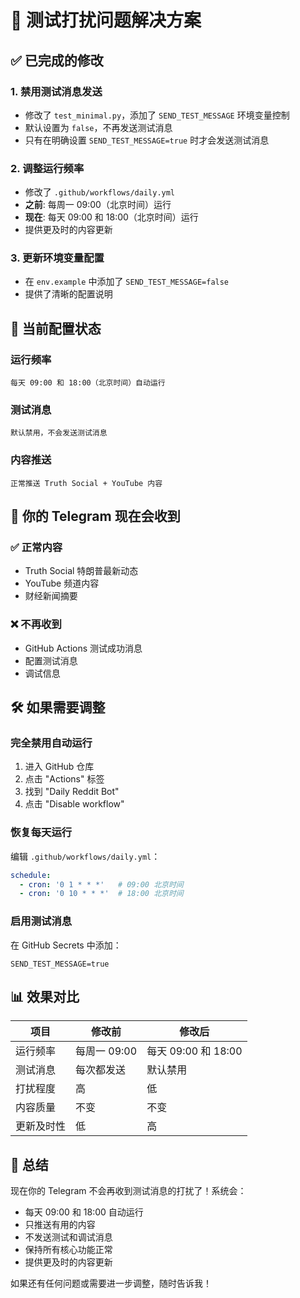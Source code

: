 # 🎯 测试打扰问题解决方案

## ✅ 已完成的修改

### 1. 禁用测试消息发送
- 修改了 `test_minimal.py`，添加了 `SEND_TEST_MESSAGE` 环境变量控制
- 默认设置为 `false`，不再发送测试消息
- 只有在明确设置 `SEND_TEST_MESSAGE=true` 时才会发送测试消息

### 2. 调整运行频率
- 修改了 `.github/workflows/daily.yml`
- **之前**: 每周一 09:00（北京时间）运行
- **现在**: 每天 09:00 和 18:00（北京时间）运行
- 提供更及时的内容更新

### 3. 更新环境变量配置
- 在 `env.example` 中添加了 `SEND_TEST_MESSAGE=false`
- 提供了清晰的配置说明

## 🔧 当前配置状态

### 运行频率
```
每天 09:00 和 18:00（北京时间）自动运行
```

### 测试消息
```
默认禁用，不会发送测试消息
```

### 内容推送
```
正常推送 Truth Social + YouTube 内容
```

## 📱 你的 Telegram 现在会收到

### ✅ 正常内容
- Truth Social 特朗普最新动态
- YouTube 频道内容
- 财经新闻摘要

### ❌ 不再收到
- GitHub Actions 测试成功消息
- 配置测试消息
- 调试信息

## 🛠️ 如果需要调整

### 完全禁用自动运行
1. 进入 GitHub 仓库
2. 点击 "Actions" 标签
3. 找到 "Daily Reddit Bot"
4. 点击 "Disable workflow"

### 恢复每天运行
编辑 `.github/workflows/daily.yml`：
```yaml
schedule:
  - cron: '0 1 * * *'   # 09:00 北京时间
  - cron: '0 10 * * *'  # 18:00 北京时间
```

### 启用测试消息
在 GitHub Secrets 中添加：
```
SEND_TEST_MESSAGE=true
```

## 📊 效果对比

| 项目 | 修改前 | 修改后 |
|------|--------|--------|
| 运行频率 | 每周一 09:00 | 每天 09:00 和 18:00 |
| 测试消息 | 每次都发送 | 默认禁用 |
| 打扰程度 | 高 | 低 |
| 内容质量 | 不变 | 不变 |
| 更新及时性 | 低 | 高 |

## 🎉 总结

现在你的 Telegram 不会再收到测试消息的打扰了！系统会：
- 每天 09:00 和 18:00 自动运行
- 只推送有用的内容
- 不发送测试和调试消息
- 保持所有核心功能正常
- 提供更及时的内容更新

如果还有任何问题或需要进一步调整，随时告诉我！
